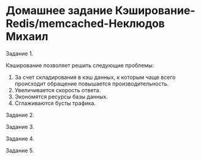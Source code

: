 # Домашнее задание Кэширование-Redis/memcached-Неклюдов Михаил


Задание 1.

Кэширование позволяет решить следующие проблемы:
1. За счет складирования в кэш данных, к которым чаще всего происходит обращение повышается производительность.
2. Увеличивается скорость ответа.
3. Экономятся ресурсы базы данных.
4. Сглаживаются бусты трафика.

Задание 2.


Задание 3. 



Задание 4.


Задание 5.
